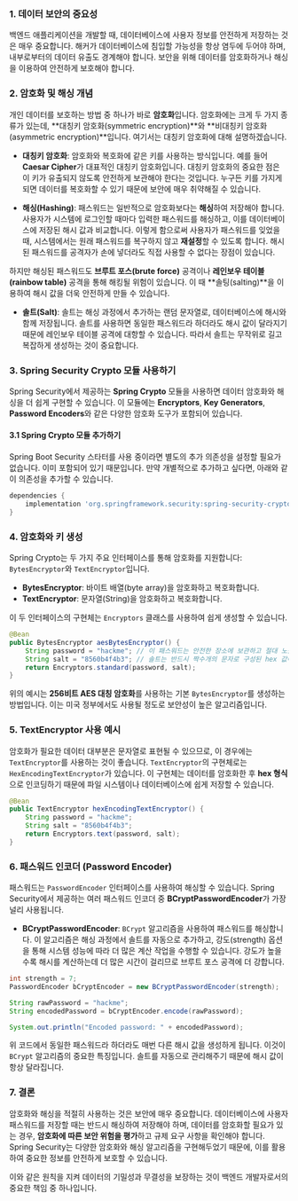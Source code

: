 ### 1. 데이터 보안의 중요성
백엔드 애플리케이션을 개발할 때, 데이터베이스에 사용자 정보를 안전하게 저장하는 것은 매우 중요합니다. 해커가 데이터베이스에 침입할 가능성을 항상 염두에 두어야 하며, 내부로부터의 데이터 유출도 경계해야 합니다. 보안을 위해 데이터를 암호화하거나 해싱을 이용하여 안전하게 보호해야 합니다.

### 2. 암호화 및 해싱 개념
개인 데이터를 보호하는 방법 중 하나가 바로 **암호화**입니다. 암호화에는 크게 두 가지 종류가 있는데, **대칭키 암호화(symmetric encryption)**와 **비대칭키 암호화(asymmetric encryption)**입니다. 여기서는 대칭키 암호화에 대해 설명하겠습니다. 

- **대칭키 암호화**: 암호화와 복호화에 같은 키를 사용하는 방식입니다. 예를 들어 **Caesar Cipher**가 대표적인 대칭키 암호화입니다. 대칭키 암호화의 중요한 점은 이 키가 유출되지 않도록 안전하게 보관해야 한다는 것입니다. 누구든 키를 가지게 되면 데이터를 복호화할 수 있기 때문에 보안에 매우 취약해질 수 있습니다.

- **해싱(Hashing)**: 패스워드는 일반적으로 암호화보다는 **해싱**하여 저장해야 합니다. 사용자가 시스템에 로그인할 때마다 입력한 패스워드를 해싱하고, 이를 데이터베이스에 저장된 해시 값과 비교합니다. 이렇게 함으로써 사용자가 패스워드를 잊었을 때, 시스템에서는 원래 패스워드를 복구하지 않고 **재설정**할 수 있도록 합니다. 해시된 패스워드를 공격자가 손에 넣더라도 직접 사용할 수 없다는 장점이 있습니다.

하지만 해싱된 패스워드도 **브루트 포스(brute force)** 공격이나 **레인보우 테이블(rainbow table)** 공격을 통해 해킹될 위험이 있습니다. 이 때 **솔팅(salting)**을 이용하여 해시 값을 더욱 안전하게 만들 수 있습니다.

- **솔트(Salt)**: 솔트는 해싱 과정에서 추가하는 랜덤 문자열로, 데이터베이스에 해시와 함께 저장됩니다. 솔트를 사용하면 동일한 패스워드라 하더라도 해시 값이 달라지기 때문에 레인보우 테이블 공격에 대항할 수 있습니다. 따라서 솔트는 무작위로 길고 복잡하게 생성하는 것이 중요합니다.

### 3. Spring Security Crypto 모듈 사용하기
Spring Security에서 제공하는 **Spring Crypto** 모듈을 사용하면 데이터 암호화와 해싱을 더 쉽게 구현할 수 있습니다. 이 모듈에는 **Encryptors**, **Key Generators**, **Password Encoders**와 같은 다양한 암호화 도구가 포함되어 있습니다.

#### 3.1 Spring Crypto 모듈 추가하기
Spring Boot Security 스타터를 사용 중이라면 별도의 추가 의존성을 설정할 필요가 없습니다. 이미 포함되어 있기 때문입니다. 만약 개별적으로 추가하고 싶다면, 아래와 같이 의존성을 추가할 수 있습니다.

```groovy
dependencies {
    implementation 'org.springframework.security:spring-security-crypto:5.7.2'
}
```

### 4. 암호화와 키 생성
Spring Crypto는 두 가지 주요 인터페이스를 통해 암호화를 지원합니다: `BytesEncryptor`와 `TextEncryptor`입니다.

- **BytesEncryptor**: 바이트 배열(byte array)을 암호화하고 복호화합니다.
- **TextEncryptor**: 문자열(String)을 암호화하고 복호화합니다.

이 두 인터페이스의 구현체는 `Encryptors` 클래스를 사용하여 쉽게 생성할 수 있습니다.

```java
@Bean
public BytesEncryptor aesBytesEncryptor() {
    String password = "hackme"; // 이 패스워드는 안전한 장소에 보관하고 절대 노출되지 않도록 합니다.
    String salt = "8560b4f4b3"; // 솔트는 반드시 짝수개의 문자로 구성된 hex 값이어야 합니다.
    return Encryptors.standard(password, salt);
}
```

위의 예시는 **256비트 AES 대칭 암호화**를 사용하는 기본 `BytesEncryptor`를 생성하는 방법입니다. 이는 미국 정부에서도 사용될 정도로 보안성이 높은 알고리즘입니다.

### 5. TextEncryptor 사용 예시
암호화가 필요한 데이터 대부분은 문자열로 표현될 수 있으므로, 이 경우에는 `TextEncryptor`를 사용하는 것이 좋습니다. `TextEncryptor`의 구현체로는 `HexEncodingTextEncryptor`가 있습니다. 이 구현체는 데이터를 암호화한 후 **hex 형식**으로 인코딩하기 때문에 파일 시스템이나 데이터베이스에 쉽게 저장할 수 있습니다.

```java
@Bean
public TextEncryptor hexEncodingTextEncryptor() {
    String password = "hackme";
    String salt = "8560b4f4b3";
    return Encryptors.text(password, salt);
}
```

### 6. 패스워드 인코더 (Password Encoder)
패스워드는 `PasswordEncoder` 인터페이스를 사용하여 해싱할 수 있습니다. Spring Security에서 제공하는 여러 패스워드 인코더 중 **BCryptPasswordEncoder**가 가장 널리 사용됩니다.

- **BCryptPasswordEncoder**: `BCrypt` 알고리즘을 사용하여 패스워드를 해싱합니다. 이 알고리즘은 해싱 과정에서 솔트를 자동으로 추가하고, 강도(strength) 옵션을 통해 시스템 성능에 따라 더 많은 계산 작업을 수행할 수 있습니다. 강도가 높을수록 해시를 계산하는데 더 많은 시간이 걸리므로 브루트 포스 공격에 더 강합니다.

```java
int strength = 7;
PasswordEncoder bCryptEncoder = new BCryptPasswordEncoder(strength);

String rawPassword = "hackme";
String encodedPassword = bCryptEncoder.encode(rawPassword);

System.out.println("Encoded password: " + encodedPassword);
```

위 코드에서 동일한 패스워드라 하더라도 매번 다른 해시 값을 생성하게 됩니다. 이것이 `BCrypt` 알고리즘의 중요한 특징입니다. 솔트를 자동으로 관리해주기 때문에 해시 값이 항상 달라집니다.

### 7. 결론
암호화와 해싱을 적절히 사용하는 것은 보안에 매우 중요합니다. 데이터베이스에 사용자 패스워드를 저장할 때는 반드시 해싱하여 저장해야 하며, 데이터를 암호화할 필요가 있는 경우, **암호화에 따른 보안 위험을 평가**하고 규제 요구 사항을 확인해야 합니다. Spring Security는 다양한 암호화와 해싱 알고리즘을 구현해두었기 때문에, 이를 활용하여 중요한 정보를 안전하게 보호할 수 있습니다.

이와 같은 원칙을 지켜 데이터의 기밀성과 무결성을 보장하는 것이 백엔드 개발자로서의 중요한 책임 중 하나입니다.